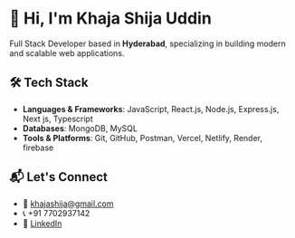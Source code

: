 # 👋 Hi, I'm Khaja Shija Uddin

Full Stack Developer based in **Hyderabad**, specializing in building modern and scalable web applications.

## 🛠️ Tech Stack

- **Languages & Frameworks**: JavaScript, React.js, Node.js, Express.js, Next js, Typescript
- **Databases**: MongoDB, MySQL
- **Tools & Platforms**: Git, GitHub, Postman, Vercel, Netlify, Render, firebase

## 📬 Let's Connect

- 📧 [khajashija@gmail.com](mailto:khajashija@gmail.com)
- 📞 +91 7702937142
- 🔗 [LinkedIn](https://www.linkedin.com/in/shija5/)
